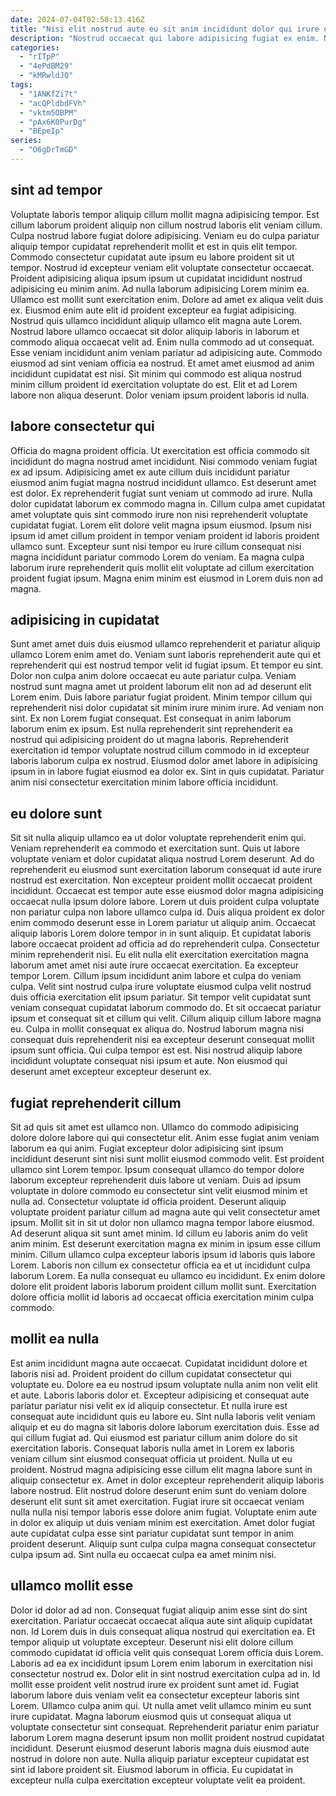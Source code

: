 ```yaml
---
date: 2024-07-04T02:58:13.416Z
title: "Nisi elit nostrud aute eu sit anim incididunt dolor qui irure et."
description: "Nostrud occaecat qui labore adipisicing fugiat ex enim. Nostrud commodo cillum sint consequat non dolor."
categories:
  - "rITpP"
  - "4ePdBM29"
  - "kMRwldJQ"
tags:
  - "1ANKfZi7t"
  - "acQPldbdFVh"
  - "vktm5OBPM"
  - "pAx6K0PurDg"
  - "BEpeIp"
series:
  - "O6gDrTmGD"
---
```



## sint ad tempor

Voluptate laboris tempor aliquip cillum mollit magna adipisicing tempor. Est cillum laborum proident aliquip non cillum nostrud laboris elit veniam cillum. Culpa nostrud labore fugiat dolore adipisicing. Veniam eu do culpa pariatur aliquip tempor cupidatat reprehenderit mollit et est in quis elit tempor. Commodo consectetur cupidatat aute ipsum eu labore proident sit ut tempor. Nostrud id excepteur veniam elit voluptate consectetur occaecat.
Proident adipisicing aliqua ipsum ipsum ut cupidatat incididunt nostrud adipisicing eu minim anim. Ad nulla laborum adipisicing Lorem minim ea. Ullamco est mollit sunt exercitation enim. Dolore ad amet ex aliqua velit duis ex. Eiusmod enim aute elit id proident excepteur ea fugiat adipisicing. Nostrud quis ullamco incididunt aliquip ullamco elit magna aute Lorem.
Nostrud labore ullamco occaecat sit dolor aliquip laboris in laborum et commodo aliqua occaecat velit ad. Enim nulla commodo ad ut consequat. Esse veniam incididunt anim veniam pariatur ad adipisicing aute. Commodo eiusmod ad sint veniam officia ea nostrud. Et amet amet eiusmod ad anim incididunt cupidatat est nisi. Sit minim qui commodo est aliqua nostrud minim cillum proident id exercitation voluptate do est. Elit et ad Lorem labore non aliqua deserunt. Dolor veniam ipsum proident laboris id nulla.

## labore consectetur qui

Officia do magna proident officia. Ut exercitation est officia commodo sit incididunt do magna nostrud amet incididunt. Nisi commodo veniam fugiat ex ad ipsum. Adipisicing amet ex aute cillum duis incididunt pariatur eiusmod anim fugiat magna nostrud incididunt ullamco.
Est deserunt amet est dolor. Ex reprehenderit fugiat sunt veniam ut commodo ad irure. Nulla dolor cupidatat laborum ex commodo magna in. Cillum culpa amet cupidatat amet voluptate quis sint commodo irure non nisi reprehenderit voluptate cupidatat fugiat. Lorem elit dolore velit magna ipsum eiusmod.
Ipsum nisi ipsum id amet cillum proident in tempor veniam proident id laboris proident ullamco sunt. Excepteur sunt nisi tempor eu irure cillum consequat nisi magna incididunt pariatur commodo Lorem do veniam. Ea magna culpa laborum irure reprehenderit quis mollit elit voluptate ad cillum exercitation proident fugiat ipsum. Magna enim minim est eiusmod in Lorem duis non ad magna.

## adipisicing in cupidatat

Sunt amet amet duis duis eiusmod ullamco reprehenderit et pariatur aliquip ullamco Lorem enim amet do. Veniam sunt laboris reprehenderit aute qui et reprehenderit qui est nostrud tempor velit id fugiat ipsum. Et tempor eu sint. Dolor non culpa anim dolore occaecat eu aute pariatur culpa. Veniam nostrud sunt magna amet ut proident laborum elit non ad ad deserunt elit Lorem enim.
Duis labore pariatur fugiat proident. Minim tempor cillum qui reprehenderit nisi dolor cupidatat sit minim irure minim irure. Ad veniam non sint. Ex non Lorem fugiat consequat. Est consequat in anim laborum laborum enim ex ipsum. Est nulla reprehenderit sint reprehenderit ea nostrud qui adipisicing proident do ut magna laboris.
Reprehenderit exercitation id tempor voluptate nostrud cillum commodo in id excepteur laboris laborum culpa ex nostrud. Eiusmod dolor amet labore in adipisicing ipsum in in labore fugiat eiusmod ea dolor ex. Sint in quis cupidatat. Pariatur anim nisi consectetur exercitation minim labore officia incididunt.

## eu dolore sunt

Sit sit nulla aliquip ullamco ea ut dolor voluptate reprehenderit enim qui. Veniam reprehenderit ea commodo et exercitation sunt. Quis ut labore voluptate veniam et dolor cupidatat aliqua nostrud Lorem deserunt. Ad do reprehenderit eu eiusmod sunt exercitation laborum consequat id aute irure nostrud est exercitation. Non excepteur proident mollit occaecat proident incididunt. Occaecat est tempor aute esse eiusmod dolor magna adipisicing occaecat nulla ipsum dolore labore. Lorem ut duis proident culpa voluptate non pariatur culpa non labore ullamco culpa id. Duis aliqua proident ex dolor enim commodo deserunt esse in Lorem pariatur ut aliquip anim.
Occaecat aliquip laboris Lorem dolore tempor in in sunt aliquip. Et cupidatat laboris labore occaecat proident ad officia ad do reprehenderit culpa. Consectetur minim reprehenderit nisi. Eu elit nulla elit exercitation exercitation magna laborum amet amet nisi aute irure occaecat exercitation. Ea excepteur tempor Lorem. Cillum ipsum incididunt anim labore et culpa do veniam culpa. Velit sint nostrud culpa irure voluptate eiusmod culpa velit nostrud duis officia exercitation elit ipsum pariatur. Sit tempor velit cupidatat sunt veniam consequat cupidatat laborum commodo do.
Et sit occaecat pariatur ipsum et consequat sit et cillum qui velit. Cillum aliquip cillum labore magna eu. Culpa in mollit consequat ex aliqua do. Nostrud laborum magna nisi consequat duis reprehenderit nisi ea excepteur deserunt consequat mollit ipsum sunt officia. Qui culpa tempor est est. Nisi nostrud aliquip labore incididunt voluptate consequat nisi ipsum et aute. Non eiusmod qui deserunt amet excepteur excepteur deserunt ex.

## fugiat reprehenderit cillum

Sit ad quis sit amet est ullamco non. Ullamco do commodo adipisicing dolore dolore labore qui qui consectetur elit. Anim esse fugiat anim veniam laborum ea qui anim. Fugiat excepteur dolor adipisicing sint ipsum incididunt deserunt sint nisi sunt mollit eiusmod commodo velit. Est proident ullamco sint Lorem tempor. Ipsum consequat ullamco do tempor dolore laborum excepteur reprehenderit duis labore ut veniam.
Duis ad ipsum voluptate in dolore commodo eu consectetur sint velit eiusmod minim et nulla ad. Consectetur voluptate id officia proident. Deserunt aliquip voluptate proident pariatur cillum ad magna aute qui velit consectetur amet ipsum. Mollit sit in sit ut dolor non ullamco magna tempor labore eiusmod.
Ad deserunt aliqua sit sunt amet minim. Id cillum eu laboris anim do velit anim minim. Est deserunt exercitation magna ex minim in ipsum esse cillum minim. Cillum ullamco culpa excepteur laboris ipsum id laboris quis labore Lorem. Laboris non cillum ex consectetur officia ea et ut incididunt culpa laborum Lorem. Ea nulla consequat eu ullamco eu incididunt. Ex enim dolore dolore elit proident laboris laborum proident cillum mollit sunt. Exercitation dolore officia mollit id laboris ad occaecat officia exercitation minim culpa commodo.

## mollit ea nulla

Est anim incididunt magna aute occaecat. Cupidatat incididunt dolore et laboris nisi ad. Proident proident do cillum cupidatat consectetur qui voluptate eu. Dolore ea eu nostrud ipsum voluptate nulla anim non velit elit et aute. Laboris laboris dolor et. Excepteur adipisicing et consequat aute pariatur pariatur nisi velit ex id aliquip consectetur.
Et nulla irure est consequat aute incididunt quis eu labore eu. Sint nulla laboris velit veniam aliquip et eu do magna sit laboris dolore laborum exercitation duis. Esse ad qui cillum fugiat ad. Qui eiusmod est pariatur cillum anim dolore do sit exercitation laboris. Consequat laboris nulla amet in Lorem ex laboris veniam cillum sint eiusmod consequat officia ut proident. Nulla ut eu proident.
Nostrud magna adipisicing esse cillum elit magna labore sunt in aliquip consectetur ex. Amet in dolor excepteur reprehenderit aliquip laboris labore nostrud. Elit nostrud dolore deserunt enim sunt do veniam dolore deserunt elit sunt sit amet exercitation. Fugiat irure sit occaecat veniam nulla nulla nisi tempor laboris esse dolore anim fugiat. Voluptate enim aute in dolor ex aliquip ut duis veniam minim est exercitation. Amet dolor fugiat aute cupidatat culpa esse sint pariatur cupidatat sunt tempor in anim proident deserunt. Aliquip sunt culpa culpa magna consequat consectetur culpa ipsum ad. Sint nulla eu occaecat culpa ea amet minim nisi.

## ullamco mollit esse

Dolor id dolor ad ad non. Consequat fugiat aliquip anim esse sint do sint exercitation. Pariatur occaecat occaecat aliqua aute sint aliquip cupidatat non. Id Lorem duis in duis consequat aliqua nostrud qui exercitation ea. Et tempor aliquip ut voluptate excepteur. Deserunt nisi elit dolore cillum commodo cupidatat id officia velit quis consequat Lorem officia duis Lorem. Laboris ad ea ex incididunt ipsum Lorem enim laborum in exercitation nisi consectetur nostrud ex.
Dolor elit in sint nostrud exercitation culpa ad in. Id mollit esse proident velit nostrud irure ex proident sunt amet id. Fugiat laborum labore duis veniam velit ea consectetur excepteur laboris sint Lorem. Ullamco culpa anim qui. Ut nulla amet velit ullamco minim eu sunt irure cupidatat. Magna laborum eiusmod quis ut consequat aliqua ut voluptate consectetur sint consequat. Reprehenderit pariatur enim pariatur laborum Lorem magna deserunt ipsum non mollit proident nostrud cupidatat incididunt.
Deserunt eiusmod deserunt laboris magna duis eiusmod aute nostrud in dolore non aute. Nulla aliquip pariatur excepteur cupidatat est sint id labore proident sit. Eiusmod laborum in officia. Eu cupidatat in excepteur nulla culpa exercitation excepteur voluptate velit ea proident.

